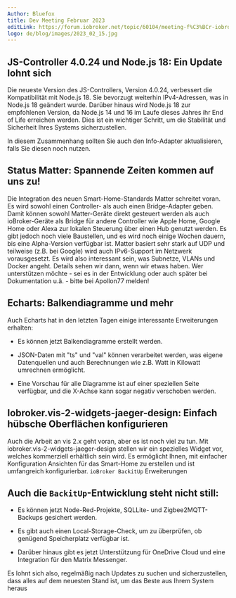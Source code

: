 ```yaml
---
Author: Bluefox
title: Dev Meeting Februar 2023
editLink: https://forum.iobroker.net/topic/60104/meeting-f%C3%BCr-iobroker-core-dev-admin-15-02-23-20-30
logo: de/blog/images/2023_02_15.jpg
---
```

## JS-Controller 4.0.24 und Node.js 18: Ein Update lohnt sich
<!-- ID: 909729 -->
Die neueste Version des JS-Controllers, Version 4.0.24, verbessert die Kompatibilität mit Node.js 18. Sie bevorzugt weiterhin IPv4-Adressen, was in Node.js 18 geändert wurde. Darüber hinaus wird Node.js 18 zur empfohlenen Version, da Node.js 14 und 16 im Laufe dieses Jahres ihr End of Life erreichen werden. Dies ist ein wichtiger Schritt, um die Stabilität und Sicherheit Ihres Systems sicherzustellen.
<!-- ID: 584823 -->

In diesem Zusammenhang sollten Sie auch den Info-Adapter aktualisieren, falls Sie diesen noch nutzen.
<!-- ID: 552912 -->

## Status Matter: Spannende Zeiten kommen auf uns zu!
<!-- ID: 391572 -->
Die Integration des neuen Smart-Home-Standards Matter schreitet voran. Es wird sowohl einen Controller- als auch einen Bridge-Adapter geben. Damit können sowohl Matter-Geräte direkt gesteuert werden als auch ioBroker-Geräte als Bridge für andere Controller wie Apple Home, Google Home oder Alexa zur lokalen Steuerung über einen Hub genutzt werden. Es gibt jedoch noch viele Baustellen, und es wird noch einige Wochen dauern, bis eine Alpha-Version verfügbar ist. Matter basiert sehr stark auf UDP und teilweise (z.B. bei Google) wird auch IPv6-Support im Netzwerk vorausgesetzt. Es wird also interessant sein, was Subnetze, VLANs und Docker angeht. Details sehen wir dann, wenn wir etwas haben. Wer unterstützen möchte - sei es in der Entwicklung oder auch später bei Dokumentation u.ä. - bitte bei Apollon77 melden!
<!-- ID: 214409 -->

## Echarts: Balkendiagramme und mehr
<!-- ID: 202863 -->
Auch Echarts hat in den letzten Tagen einige interessante Erweiterungen erhalten:
<!-- ID: 476449 -->

- Es können jetzt Balkendiagramme erstellt werden.
<!-- ID: 625848 -->
- JSON-Daten mit "ts" und "val" können verarbeitet werden, was eigene Datenquellen und auch Berechnungen wie z.B. Watt in Kilowatt umrechnen ermöglicht.
<!-- ID: 793104 -->
- Eine Vorschau für alle Diagramme ist auf einer speziellen Seite verfügbar, und die X-Achse kann sogar negativ verschoben werden.
<!-- ID: 145190 -->

## Iobroker.vis-2-widgets-jaeger-design: Einfach hübsche Oberflächen konfigurieren
<!-- ID: 74360 -->
Auch die Arbeit an vis 2.x geht voran, aber es ist noch viel zu tun. Mit iobroker.vis-2-widgets-jaeger-design stellen wir ein spezielles Widget vor, welches kommerziell erhältlich sein wird. Es ermöglicht Ihnen, mit einfacher Konfiguration Ansichten für das Smart-Home zu erstellen und ist umfangreich konfigurierbar.
`ioBroker BackitUp` Erweiterungen
<!-- ID: 700450 -->

## Auch die `BackitUp`-Entwicklung steht nicht still:
<!-- ID: 513618 -->
- Es können jetzt Node-Red-Projekte, SQLLite- und Zigbee2MQTT-Backups gesichert werden.
<!-- ID: 208290 -->
- Es gibt auch einen Local-Storage-Check, um zu überprüfen, ob genügend Speicherplatz verfügbar ist.
<!-- ID: 597961 -->
- Darüber hinaus gibt es jetzt Unterstützung für OneDrive Cloud und eine Integration für den Matrix Messenger.
<!-- ID: 948083 -->

Es lohnt sich also, regelmäßig nach Updates zu suchen und sicherzustellen, dass alles auf dem neuesten Stand ist, um das Beste aus Ihrem System heraus
<!-- ID: 289413 -->